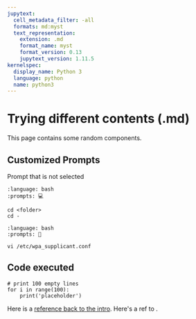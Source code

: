 ```yaml
---
jupytext:
  cell_metadata_filter: -all
  formats: md:myst
  text_representation:
    extension: .md
    format_name: myst
    format_version: 0.13
    jupytext_version: 1.11.5
kernelspec:
  display_name: Python 3
  language: python
  name: python3
---
```


# Trying different contents (.md)

This page contains some random components.

## Customized Prompts

Prompt that is not selected
```{prompt}
:language: bash
:prompts: 💻

cd <folder>
cd -
```

```{prompt}
:language: bash
:prompts: 🤖

vi /etc/wpa_supplicant.conf
```

## Code executed

```{code-cell}
# print 100 empty lines
for i in range(100):
    print('placeholder')
```

Here is a [reference back to the intro](../intro.md). Here's a ref to [](section-label-1).